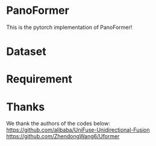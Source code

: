 # PanoFormer
This is the pytorch implementation of PanoFormer!
# Dataset
# Requirement
# Thanks
We thank the authors of the codes below:  
https://github.com/alibaba/UniFuse-Unidirectional-Fusion  
https://github.com/ZhendongWang6/Uformer  
